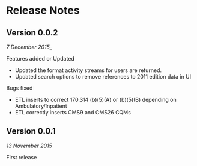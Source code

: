 # Release Notes

## Version 0.0.2
_7 December 2015__

Features added or Updated
* Updated the format activity streams for users are returned.
* Updated search options to remove references to 2011 edition data in UI

Bugs fixed
* ETL inserts to correct 170.314 (b)(5)(A) or (b)(5)(B) depending on Ambulatory/Inpatient
* ETL correctly inserts CMS9 and CMS26 CQMs

## Version 0.0.1
_13 November 2015_

First release
